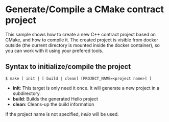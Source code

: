 # Generate/Compile a CMake contract project

This sample shows how to create a new C++ contract project based on CMake, and how to compile it.
The created project is visible from docker outside (the current directory is mounted inside the docker container), so you can work with it using your prefered tools.

## Syntax to initialize/compile the project

`
$ make [ init | [ build | clean] [PROJECT_NAME=<project name>] ]
`

- **init**: This target is only need it once. It will generate a new project in a subdirectory.
- **build**: Builds the generated Hello project
- **clean**: Cleans-up the build information

If the project name is not specified, *hello* will be used.
